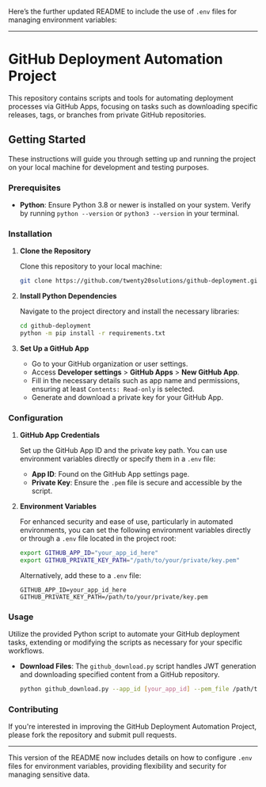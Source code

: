 Here’s the further updated README to include the use of `.env` files for managing environment variables:

---

# GitHub Deployment Automation Project

This repository contains scripts and tools for automating deployment processes via GitHub Apps, focusing on tasks such as downloading specific releases, tags, or branches from private GitHub repositories.

## Getting Started

These instructions will guide you through setting up and running the project on your local machine for development and testing purposes.

### Prerequisites

- **Python**: Ensure Python 3.8 or newer is installed on your system. Verify by running `python --version` or `python3 --version` in your terminal.

### Installation

1. **Clone the Repository**

   Clone this repository to your local machine:

   ```bash
   git clone https://github.com/twenty20solutions/github-deployment.git
   ```

2. **Install Python Dependencies**

   Navigate to the project directory and install the necessary libraries:

   ```bash
   cd github-deployment
   python -m pip install -r requirements.txt
   ```

3. **Set Up a GitHub App**

   - Go to your GitHub organization or user settings.
   - Access **Developer settings** > **GitHub Apps** > **New GitHub App**.
   - Fill in the necessary details such as app name and permissions, ensuring at least `Contents: Read-only` is selected.
   - Generate and download a private key for your GitHub App.

### Configuration

1. **GitHub App Credentials**

   Set up the GitHub App ID and the private key path. You can use environment variables directly or specify them in a `.env` file:

   - **App ID**: Found on the GitHub App settings page.
   - **Private Key**: Ensure the `.pem` file is secure and accessible by the script.

2. **Environment Variables**

   For enhanced security and ease of use, particularly in automated environments, you can set the following environment variables directly or through a `.env` file located in the project root:

   ```bash
   export GITHUB_APP_ID="your_app_id_here"
   export GITHUB_PRIVATE_KEY_PATH="/path/to/your/private/key.pem"
   ```

   Alternatively, add these to a `.env` file:

   ```
   GITHUB_APP_ID=your_app_id_here
   GITHUB_PRIVATE_KEY_PATH=/path/to/your/private/key.pem
   ```

### Usage

Utilize the provided Python script to automate your GitHub deployment tasks, extending or modifying the scripts as necessary for your specific workflows.

- **Download Files**: The `github_download.py` script handles JWT generation and downloading specified content from a GitHub repository.

  ```bash
  python github_download.py --app_id [your_app_id] --pem_file /path/to/private_key.pem --repo [username/repository] --target [tag/branch/release] --output-dir [download_directory]
  ```

### Contributing

If you're interested in improving the GitHub Deployment Automation Project, please fork the repository and submit pull requests.

---

This version of the README now includes details on how to configure `.env` files for environment variables, providing flexibility and security for managing sensitive data.